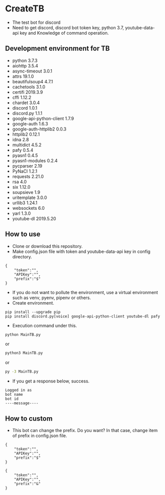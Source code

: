 # CreateTB
* The test bot for discord
* Need to get discord, discord bot token key, python 3.7, youtube-data-api key and Knowledge of command operation.

## Development environment for TB 
* python 3.7.3
* aiohttp 3.5.4
* async-timeout 3.0.1
* attrs 19.1.0
* beautifulsoup4 4.7.1
* cachetools 3.1.0
* certifi 2019.3.9
* cffi 1.12.2
* chardet 3.0.4
* discord 1.0.1
* discord.py 1.1.1
* google-api-python-client 1.7.9
* google-auth 1.6.3
* google-auth-httplib2 0.0.3
* httplib2 0.12.1
* idna 2.8
* multidict 4.5.2
* pafy 0.5.4
* pyasn1 0.4.5
* pyasn1-modules 0.2.4
* pycparser 2.19
* PyNaCl 1.2.1
* requests 2.21.0
* rsa 4.0
* six 1.12.0
* soupsieve 1.9
* uritemplate 3.0.0
* urllib3 1.24.1
* websockets 6.0
* yarl 1.3.0
* youtube-dl 2019.5.20

## How to use
* Clone or download this repository.
* Make config.json file with token and youtube-data-api key in config directory.
```
{
    "token":"",
    "APIKey":"",
    "prefix":"$"
}
```
* If you do not want to pollute the environment, use a virtual environment such as venv, pyenv, pipenv or others.
* Create environment.
```
pip install --upgrade pip
pip install discord.py[voice] google-api-python-client youtube-dl pafy
```
* Execution command under this.
```bash
python MainTB.py
```
or
```bash
python3 MainTB.py
```
or
```bash
py -3 MainTB.py
```
* If you get a response below, success.
```
Logged in as
bot name
bot id
----message----
```

## How to custom
* This bot can change the prefix. Do you want? In that case, change item of prefix in config.json file.
```:from
{
    "token":"",
    "APIKey":"",
    "prefix":"$"
}
```
```:to
{
    "token":"",
    "APIKey":"",
    "prefix":"&"
}
```